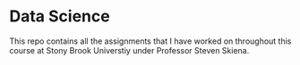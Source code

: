 # Data Science
This repo contains all the assignments that I have worked on throughout this course at Stony Brook Universtiy under Professor Steven Skiena.
